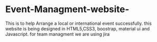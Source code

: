 # Event-Managment-website-
This is to help Arrange a local or international event successfully. 
this website is being designed in HTML5,CSS3, boostrap, material ui and Javascript. 
for team managment we are using jira 
